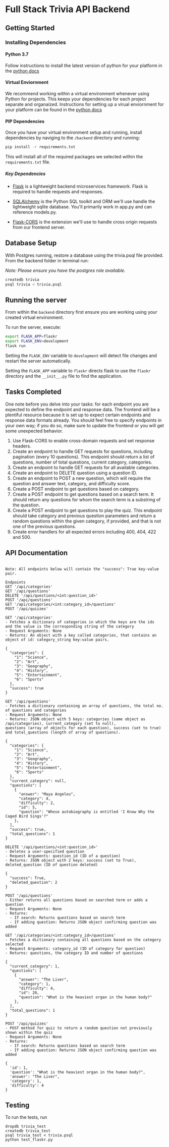 # Full Stack Trivia API Backend

## Getting Started

### Installing Dependencies

#### Python 3.7

Follow instructions to install the latest version of python for your platform in the [python docs](https://docs.python.org/3/using/unix.html#getting-and-installing-the-latest-version-of-python)

#### Virtual Enviornment

We recommend working within a virtual environment whenever using Python for projects. This keeps your dependencies for each project separate and organaized. Instructions for setting up a virual enviornment for your platform can be found in the [python docs](https://packaging.python.org/guides/installing-using-pip-and-virtual-environments/)

#### PIP Dependencies

Once you have your virtual environment setup and running, install dependencies by naviging to the `/backend` directory and running:

```bash
pip install -r requirements.txt
```

This will install all of the required packages we selected within the `requirements.txt` file.

##### Key Dependencies

- [Flask](http://flask.pocoo.org/)  is a lightweight backend microservices framework. Flask is required to handle requests and responses.

- [SQLAlchemy](https://www.sqlalchemy.org/) is the Python SQL toolkit and ORM we'll use handle the lightweight sqlite database. You'll primarily work in app.py and can reference models.py. 

- [Flask-CORS](https://flask-cors.readthedocs.io/en/latest/#) is the extension we'll use to handle cross origin requests from our frontend server. 

## Database Setup
With Postgres running, restore a database using the trivia.psql file provided. From the backend folder in terminal run:

*Note: Please ensure you have the postgres role available.*

```bash
createdb trivia
psql trivia < trivia.psql
```

## Running the server

From within the `backend` directory first ensure you are working using your created virtual environment.

To run the server, execute:

```bash
export FLASK_APP=flaskr
export FLASK_ENV=development
flask run
```

Setting the `FLASK_ENV` variable to `development` will detect file changes and restart the server automatically.

Setting the `FLASK_APP` variable to `flaskr` directs flask to use the `flaskr` directory and the `__init__.py` file to find the application. 

## Tasks Completed

One note before you delve into your tasks: for each endpoint you are expected to define the endpoint and response data. The frontend will be a plentiful resource because it is set up to expect certain endpoints and response data formats already. You should feel free to specify endpoints in your own way; if you do so, make sure to update the frontend or you will get some unexpected behavior. 

1. Use Flask-CORS to enable cross-domain requests and set response headers. 
2. Create an endpoint to handle GET requests for questions, including pagination (every 10 questions). This endpoint should return a list of questions, number of total questions, current category, categories. 
3. Create an endpoint to handle GET requests for all available categories. 
4. Create an endpoint to DELETE question using a question ID. 
5. Create an endpoint to POST a new question, which will require the question and answer text, category, and difficulty score. 
6. Create a POST endpoint to get questions based on category. 
7. Create a POST endpoint to get questions based on a search term. It should return any questions for whom the search term is a substring of the question. 
8. Create a POST endpoint to get questions to play the quiz. This endpoint should take category and previous question parameters and return a random questions within the given category, if provided, and that is not one of the previous questions. 
9. Create error handlers for all expected errors including 400, 404, 422 and 500. 

## API Documentation
```

Note: All endpoints below will contain the "success": True key-value pair.

Endpoints
GET '/api/categories'
GET '/api/questions'
DELETE '/api/questions/<int:question_id>'
POST '/api/questions'
GET '/api/categories/<int:category_id>/questions'
POST '/api/quizzes'

GET '/api/categories'
- Fetches a dictionary of categories in which the keys are the ids 
and the value is the corresponding string of the category
- Request Arguments: None
- Returns: An object with a key called categories, that contains an object of id: category_string key:value pairs. 

{
  "categories": {
    "1": "Science", 
    "2": "Art", 
    "3": "Geography", 
    "4": "History", 
    "5": "Entertainment", 
    "6": "Sports"
  }, 
  "success": true
}

GET '/api/questions'
- Fetches a dictionary containing an array of questions, the total no. of questions and categories
- Request Arguments: None
- Returns: JSON object with 5 keys: categories (same object as /api/categories), current_category (set to null), 
questions (array of objects for each question), success (set to true)
and total_questions (length of array of questions).

{
  "categories": {
    "1": "Science", 
    "2": "Art", 
    "3": "Geography", 
    "4": "History", 
    "5": "Entertainment", 
    "6": "Sports"
  }, 
  "current_category": null, 
  "questions": [
    {
      "answer": "Maya Angelou", 
      "category": 4, 
      "difficulty": 2, 
      "id": 5, 
      "question": "Whose autobiography is entitled 'I Know Why the Caged Bird Sings'?"
    },
  ], 
  "success": true, 
  "total_questions": 1
}

DELETE '/api/questions/<int:question_id>'
- Deletes a user-specified question
- Request Arguments: question_id (ID of a question)
- Returns: JSON object with 2 keys: success (set to True), deleted_question (ID of question deleted)

{
  "success": True,
  "deleted_question": 2
}

POST '/api/questions'
- Either returns all questions based on searched term or adds a question
- Request Arguments: None
- Returns: 
  - If search: Returns questions based on search term
  - If adding question: Returns JSON object confirming question was added

GET '/api/categories/<int:category_id>/questions'
- Fetches a dictionary containing all questions based on the category selected
- Request Arguments: category_id (ID of category for question)
- Returns: questions, the category ID and number of questions

{
  "current_category": 1, 
  "questions": [
    {
      "answer": "The Liver", 
      "category": 1, 
      "difficulty": 4, 
      "id": 20, 
      "question": "What is the heaviest organ in the human body?"
    }, 
  ], 
  "total_questions": 1
}

POST '/api/quizzes'
- POST method for quiz to return a random question not previously shown within the quiz
- Request Arguments: None
- Returns: 
  - If search: Returns questions based on search term
  - If adding question: Returns JSON object confirming question was added

{
  'id': 1,
  'question': "What is the heaviest organ in the human body?",
  'answer': "The Liver",
  'category': 1,
  'difficulty': 4
}

```


## Testing
To run the tests, run
```
dropdb trivia_test
createdb trivia_test
psql trivia_test < trivia.psql
python test_flaskr.py
```
